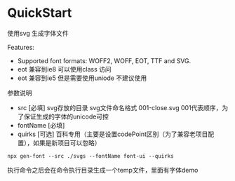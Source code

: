 # QuickStart

使用svg 生成字体文件

Features:
- Supported font formats: WOFF2, WOFF, EOT, TTF and SVG.
- eot 兼容到ie8 可以使用class 访问
- eot 兼容到ie5 但是需要使用uniode 不建议使用

参数说明
- src [必填] svg存放的目录 svg文件命名格式 001-close.svg  001代表顺序，为了保证生成的字体的unicode可控
- fontName [必填]
- quirks [可选] 百科专用（主要是设置codePoint区别（为了兼容老项目配置），如果是新项目可以忽略）
```
npx gen-font --src ./svgs --fontName font-ui --quirks  
```

执行命令之后会在命令执行目录生成一个temp文件，里面有字体demo